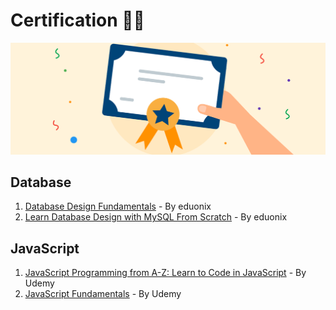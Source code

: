 # Certification :man_technologist:

![my certification](/img/my-certification.png)

## Database

1. [Database Design Fundamentals](https://www.eduonix.com/database-design-fundamentals) - By eduonix
2. [Learn Database Design with MySQL From Scratch](https://www.eduonix.com/courses/Web-Development/Learn-Database-Design-with-MySQL-From-Scratch) - By eduonix

## JavaScript

1. [JavaScript Programming from A-Z: Learn to Code in JavaScript](https://www.udemy.com/course/complete-javascript/) - By Udemy
2. [JavaScript Fundamentals](https://www.udemy.com/course/javascriptfundamentals/) - By Udemy
